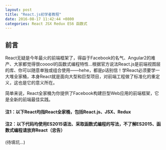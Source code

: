 ```yaml
---
layout: post
title: "React.js初学者教程"
date: 2016-08-17 11:42:44 +0800
categories: React JSX Redux ES6 函数式
---
```


## 前言

React无疑是今年最火的前端框架了，得益于Facebook的名气、Angular2的难产、大家都觉得很cooool的函数式编程特性...根据官方说法React.js是前端视图层的库、你可以随意单独或组合使用——hehe，都是p话别信！学React必须要学一大堆全家桶，本身React就是面向大型和巨型项目，对前端工程做了标准化的重定义，这也是它的意义所在。

简单来说，React全家桶为你提供了Facebook构建巨型Web应用的前端框架，它是全新的前端最佳实践。

#### 注1：以下React均指React全家桶，包括React.js、JSX、Redux

#### 注2：以下代码均使用ES2015语法、采取函数式编程的写法，不了解ES2015、函数式编程请放弃React（忠告）

(待填坑...)
